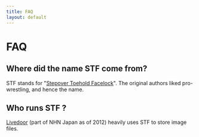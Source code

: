 ```yaml
---
title: FAQ
layout: default
---
```


# FAQ

## Where did the name STF come from?

STF stands for "<a href="http://en.wikipedia.org/wiki/Professional_wrestling_holds#STF">Stepover Toehold Facelock</a>". The original authors liked pro-wrestling, and hence the name.

## Who runs STF ?

<a href="http://www.livedoor.com">Livedoor</a> (part of NHN Japan as of 2012) heavily uses STF to store image files.


